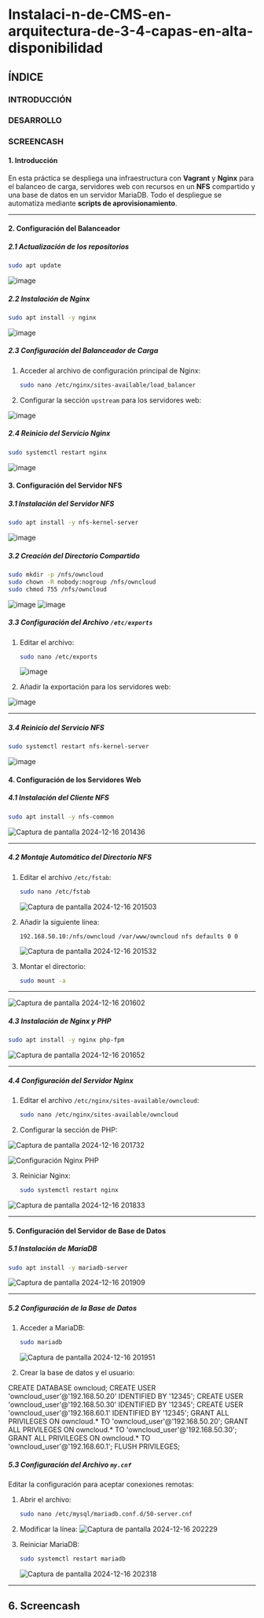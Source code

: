 # Instalaci-n-de-CMS-en-arquitectura-de-3-4-capas-en-alta-disponibilidad

## ÍNDICE
### INTRODUCCIÓN
### DESARROLLO
### SCREENCASH

#### **1. Introducción**
En esta práctica se despliega una infraestructura con **Vagrant** y **Nginx** para el balanceo de carga, servidores web con recursos en un **NFS** compartido y una base de datos en un servidor MariaDB. Todo el despliegue se automatiza mediante **scripts de aprovisionamiento**.

---

#### **2. Configuración del Balanceador**

##### **2.1 Actualización de los repositorios**
```bash
sudo apt update
```
![image](https://github.com/user-attachments/assets/2ed9ea96-de8a-472f-8030-bb5b5e62fe83)

##### **2.2 Instalación de Nginx**
```bash
sudo apt install -y nginx
```
![image](https://github.com/user-attachments/assets/bf552d7e-9fe7-40cc-a361-da9fca7a62a2)

##### **2.3 Configuración del Balanceador de Carga**
1. Acceder al archivo de configuración principal de Nginx:
   ```bash
   sudo nano /etc/nginx/sites-available/load_balancer
   ```
2. Configurar la sección `upstream` para los servidores web:

![image](https://github.com/user-attachments/assets/f439b675-8413-4bec-a6b5-df8ef9aacede)

##### **2.4 Reinicio del Servicio Nginx**
```bash
sudo systemctl restart nginx
```
![image](https://github.com/user-attachments/assets/24929ddb-aaef-43de-8e32-4f3a0c3c3ccf)

#### **3. Configuración del Servidor NFS**

##### **3.1 Instalación del Servidor NFS**
```bash
sudo apt install -y nfs-kernel-server
```
![image](https://github.com/user-attachments/assets/af91fb8a-0a1f-44c3-89af-b44db5119765)


##### **3.2 Creación del Directorio Compartido**
```bash
sudo mkdir -p /nfs/owncloud
sudo chown -R nobody:nogroup /nfs/owncloud
sudo chmod 755 /nfs/owncloud
```
![image](https://github.com/user-attachments/assets/c3a625e8-0229-41fe-8bfa-1901c2cd935a)
![image](https://github.com/user-attachments/assets/f08abfe8-6a74-42b1-8a0a-4a65a78aef85)

##### **3.3 Configuración del Archivo `/etc/exports`**
1. Editar el archivo:
   ```bash
   sudo nano /etc/exports
   ```
   ![image](https://github.com/user-attachments/assets/c0ac18c7-0b55-4590-924a-cca2af7266af)

2. Añadir la exportación para los servidores web:
   
 ![image](https://github.com/user-attachments/assets/c583c9b1-499a-433c-8e7d-a5282c9d1039)

---

##### **3.4 Reinicio del Servicio NFS**
```bash
sudo systemctl restart nfs-kernel-server
```
![image](https://github.com/user-attachments/assets/e45760d4-3f58-49bb-95af-d902dc9e40b2)

#### **4. Configuración de los Servidores Web**

##### **4.1 Instalación del Cliente NFS**
```bash
sudo apt install -y nfs-common
```
![Captura de pantalla 2024-12-16 201436](https://github.com/user-attachments/assets/54e8605d-b410-4fa7-a830-88d946ae12cb)

---

##### **4.2 Montaje Automático del Directorio NFS**
1. Editar el archivo `/etc/fstab`:
   ```bash
   sudo nano /etc/fstab
   ```
   ![Captura de pantalla 2024-12-16 201503](https://github.com/user-attachments/assets/0c29dbb1-4300-4540-aa0b-1964a9a984e7)

2. Añadir la siguiente línea:
   ```
   192.168.50.10:/nfs/owncloud /var/www/owncloud nfs defaults 0 0
   ```
   ![Captura de pantalla 2024-12-16 201532](https://github.com/user-attachments/assets/bbf4fb68-a14f-4510-b534-36781a9ccacf)

3. Montar el directorio:
   ```bash
   sudo mount -a
   ```
---
![Captura de pantalla 2024-12-16 201602](https://github.com/user-attachments/assets/e3c5c216-6db4-4912-9e40-1d669b369882)

##### **4.3 Instalación de Nginx y PHP**
```bash
sudo apt install -y nginx php-fpm
```

![Captura de pantalla 2024-12-16 201652](https://github.com/user-attachments/assets/e488c6b7-478c-4197-ac3b-98cee16ae99e)

---

##### **4.4 Configuración del Servidor Nginx**
1. Editar el archivo `/etc/nginx/sites-available/owncloud`:
   ```bash
   sudo nano /etc/nginx/sites-available/owncloud
   ```

2. Configurar la sección de PHP:

  ![Captura de pantalla 2024-12-16 201732](https://github.com/user-attachments/assets/18e847a0-0d34-47d0-b1b4-5e0790e90ead)

![Configuración Nginx PHP](./capturas/configuracion_nginx_php.png)

3. Reiniciar Nginx:
   ```bash
   sudo systemctl restart nginx
   ```

![Captura de pantalla 2024-12-16 201833](https://github.com/user-attachments/assets/296b108e-5d3e-4858-bfb8-3acfb55b8f67)

---

#### **5. Configuración del Servidor de Base de Datos**

##### **5.1 Instalación de MariaDB**
```bash
sudo apt install -y mariadb-server
```
![Captura de pantalla 2024-12-16 201909](https://github.com/user-attachments/assets/65420015-a923-47b8-bbe6-5829c9d42dab)

---

##### **5.2 Configuración de la Base de Datos**
1. Acceder a MariaDB:
   ```bash
   sudo mariadb
   ```
   ![Captura de pantalla 2024-12-16 201951](https://github.com/user-attachments/assets/3925ad97-4bbb-408b-a6e9-7c062ae21853)

2. Crear la base de datos y el usuario:

CREATE DATABASE owncloud;
CREATE USER 'owncloud_user'@'192.168.50.20' IDENTIFIED BY '12345';
CREATE USER 'owncloud_user'@'192.168.50.30' IDENTIFIED BY '12345';
CREATE USER 'owncloud_user'@'192.168.60.1' IDENTIFIED BY '12345';
GRANT ALL PRIVILEGES ON owncloud.* TO 'owncloud_user'@'192.168.50.20';
GRANT ALL PRIVILEGES ON owncloud.* TO 'owncloud_user'@'192.168.50.30';
GRANT ALL PRIVILEGES ON owncloud.* TO 'owncloud_user'@'192.168.60.1';
FLUSH PRIVILEGES;

##### **5.3 Configuración del Archivo `my.cnf`**
Editar la configuración para aceptar conexiones remotas:

1. Abrir el archivo:
   ```bash
   sudo nano /etc/mysql/mariadb.conf.d/50-server.cnf
   ```
2. Modificar la línea:
  ![Captura de pantalla 2024-12-16 202229](https://github.com/user-attachments/assets/8ef3a18b-0e38-4019-a69f-f7e6efa2dc7a)

3. Reiniciar MariaDB:
   ```bash
   sudo systemctl restart mariadb
   ```
   ![Captura de pantalla 2024-12-16 202318](https://github.com/user-attachments/assets/010df73a-2034-4078-b8ec-2be6ab1fd925)

---

## **6. Screencash**

